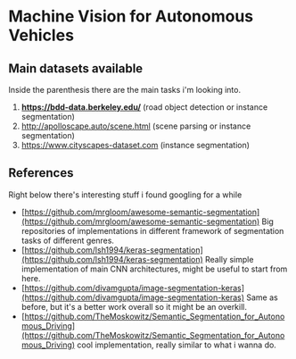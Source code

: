 
# Machine Vision for Autonomous Vehicles

    
## Main datasets available
Inside the parenthesis there are the main tasks i'm looking into.
      
1. **https://bdd-data.berkeley.edu/** (road object detection or instance segmentation)
2. http://apolloscape.auto/scene.html (scene parsing or instance segmentation)
3. https://www.cityscapes-dataset.com (instance segmentation)

## References
Right below there's interesting stuff i found googling for a while
 - [https://github.com/mrgloom/awesome-semantic-segmentation](https://github.com/mrgloom/awesome-semantic-segmentation) Big repositories of implementations in different framework of segmentation tasks of different genres.
 - [https://github.com/lsh1994/keras-segmentation](https://github.com/lsh1994/keras-segmentation) Really simple implementation of main CNN architectures, might be useful to start from here.
 - [https://github.com/divamgupta/image-segmentation-keras](https://github.com/divamgupta/image-segmentation-keras) Same as before, but it's a better work overall so it might be an overkill.
 - [https://github.com/TheMoskowitz/Semantic_Segmentation_for_Autonomous_Driving](https://github.com/TheMoskowitz/Semantic_Segmentation_for_Autonomous_Driving) cool implementation, really similar to what i wanna do.
